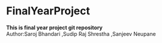 # FinalYearProject
<b>This is final year project git repository</b><br>
Author:Saroj Bhandari
      ,Sudip Raj Shrestha
      ,Sanjeev Neupane
